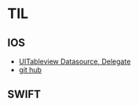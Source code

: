 # TIL

## IOS
* [UITableview Datasource, Delegate]([https://github.com/jiyoe/practice#uitableview-datasource-delegate(https://github.com/jiyoe/TIL/issues/1#issue-1714010917))
* [git hub](https://github.com/jiyoe/hi/blob/main/README.md#git-hub)

## SWIFT

